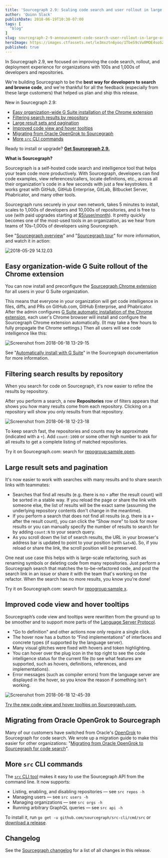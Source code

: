 ```yaml
---
title: 'Sourcegraph 2.9: Scaling code search and user rollout in large organizations'
author: 'Quinn Slack'
publishDate: 2018-06-19T10:30-07:00
tags: [
  "blog"
]
slug: sourcegraph-2-9-announcement-code-search-user-rollout-in-large-organizations
heroImage: https://images.ctfassets.net/le3mxztn6yoo/1TbeS9cVu0MOE4soS2W2wQ/6089a348cac88a3d460771b5b65c3e7c/Screenshot_from_2018-06-19_09-35-26.png
published: true
---
```


In Sourcegraph 2.9, we focused on improving the code search, rollout, and deployment experience for organizations with 100s and 1,000s of developers and repositories.

We're building Sourcegraph to be the **best way for developers to search and browse code**, and we're thankful for all the feedback (especially from these large customers) that helped us plan and ship this release.

New in Sourcegraph 2.9:

- [Easy organization-wide G Suite installation of the Chrome extension](#easy-organization-wide-g-suite-rollout-of-the-chrome-extension)
- [Filtering search results by repository](#filtering-search-results-by-repository)
- [Large result sets and pagination](#large-result-sets-and-pagination)
- [Improved code view and hover tooltips](#improved-code-view-and-hover-tooltips)
- [Migrating from Oracle OpenGrok to Sourcegraph](#migrating-from-oracle-opengrok-to-sourcegraph)
- [More `src` CLI commands](#more-src-cli-commands)

Ready to install or upgrade? [**Get Sourcegraph 2.9.**](https://docs.sourcegraph.com/#quickstart)

**What is Sourcegraph?**

Sourcegraph is a self-hosted code search and intelligence tool that helps your team code more productively. With Sourcegraph, developers can find code examples, view references/callers, locate definitions, etc., across all their organization's code in a few seconds with just a few keystrokes. It works great with GitHub, GitHub Enterprise, GitLab, Bitbucket Server, Phabricator, and many other tools.

Sourcegraph runs securely in your own network, takes 5 minutes to install, scales to 1,000s of developers and 10,000s of repositories, and is free to use (with paid upgrades starting at [$5/user/month](/pricing)). It pretty quickly becomes one of the most-used tools in an organization, as we hear from teams of 10s–1,000s of developers using Sourcegraph.

See "[Sourcegraph overview](https://docs.sourcegraph.com/user)" and "[Sourcegraph tour](https://docs.sourcegraph.com/user/tour)" for more information, and watch it in action:

![2018-05-29 14.12.03](//images.ctfassets.net/le3mxztn6yoo/30ts8Zdk0gkoYquOyyOQsu/bdad165ebb471034c45b91777dd59bdb/2018-05-29_14.12.03.gif)

## Easy organization-wide G Suite rollout of the Chrome extension
You can now install and preconfigure the [Sourcegraph Chrome extension](https://docs.sourcegraph.com/integration/browser_extension) for all users in your G Suite organization.

This means that everyone in your organization will get code intelligence in files, diffs, and PRs on GitHub.com, GitHub Enterprise, and Phabricator. After the admin configures [G Suite automatic installation of the Chrome extension](https://docs.sourcegraph.com/integration/google_gsuite), each user's Chrome browser will install and configure the Sourcegraph Chrome extension automatically. (It may take a few hours to fully propagate the Chrome settings.) Then all users will see code intelligence like this:

![Screenshot from 2018-06-18 13-29-15](//images.ctfassets.net/le3mxztn6yoo/1YQvAWkZxKYIEkye4wu4Q0/00541554ad928d47fbeed0f88646f8af/Screenshot_from_2018-06-18_13-29-15.png)

See "[Automatically install with G Suite](https://docs.sourcegraph.com/integration/google_gsuite)" in the Sourcegraph documentation for more information.

## Filtering search results by repository
When you search for code on Sourcegraph, it's now easier to refine the results by repository.

After you perform a search, a new **Repositories** row of filters appears that shows you how many results come from each repository. Clicking on a repository will show you only results from that repository.

![Screenshot from 2018-06-18 12-23-18](//images.ctfassets.net/le3mxztn6yoo/2HcvfjFEWAMmKGM6uEeSmI/f5241982bc0a856dbc9bee80e663d363/Screenshot_from_2018-06-18_12-23-18.png)

To keep search fast, the repositories and counts may be approximate (indicated with a `+`). Add `count:1000` or some other high number to ask for all results to get a complete listing of matched repositories.

Try it on Sourcegraph.com: search for [repogroup:sample open](https://sourcegraph.com/search?q=repogroup:sample+open).

## Large result sets and pagination
It's now easier to work with searches with many results and to share search links with teammates:

- Searches that find all results (e.g. there is no `+` after the result count) will be sorted in a stable way. If you reload the page or share the link with someone else, the list of results will be the exact same (assuming the underlying repository contents don't change in the meantime).
- If you perform a search that does not find all results (e.g. there is a `+` after the result count), you can click the “Show more” to look for more results or you can manually specify the number of results to search for by adding `count:N` to your search query.
- As you scroll down the list of search results, the URL in your browser's address bar is updated to point to your position (with `&at=N`). So, if you reload or share the link, the scroll position will be preserved.

One neat use case this helps with is large-scale refactoring, such as renaming symbols or deleting code from many repositories. Just perform a Sourcegraph search that matches the to-be-refactored code, and post the search link in an issue or share it with the team that's working on the refactor. When the search has no more results, you know you're done!

Try it on Sourcegraph.com: search for [repogroup:sample x](https://sourcegraph.com/search?q=repogroup:sample+x).

## Improved code view and hover tooltips

Sourcegraph’s code view and tooltips were rewritten from the ground up to be smoother and to support more parts of the [Language Server Protocol](http://langserver.org/).

- "Go to definition" and other actions now only require a single click.
- The hover now has a button to “Find implementations” of interfaces and concrete types (if supported by the language server).
- Many visual glitches were fixed with hovers and token highlighting.
- You can hover over the plug icon in the top right to see the code intelligence status for the current file (to see what features are supported, such as hovers, definitions, references, and implementations).
- Error messages (such as compiler errors) from the language server are displayed in the hover, so you know the reason if something isn't working.

![Screenshot from 2018-06-18 12-45-39](//images.ctfassets.net/le3mxztn6yoo/55rD6WCzp6oGysIUYcweuK/56bf74c8acc452d8686b2e082283a3e2/Screenshot_from_2018-06-18_12-45-39.png)

[Try the new code view and hover tooltips on Sourcegraph.com.](https://sourcegraph.com/github.com/golang/lint/-/blob/lint.go#L60)

## Migrating from Oracle OpenGrok to Sourcegraph

Many of our customers have switched from Oracle's [OpenGrok](http://github.com/oracle/opengrok) to Sourcegraph for code search. We wrote up a migration guide to make this easier for other organizations: "[Migrating from Oracle OpenGrok to Sourcegraph for code search](https://docs.sourcegraph.com/admin/migration/opengrok)".

## More `src` CLI commands

The [`src` CLI tool](https://github.com/sourcegraph/src-cli) makes it easy to use the Sourcegraph API from the command line. It now supports:

- Listing, enabling, and disabling repositories — see `src repos -h`
- Managing users — see `src users -h`
- Managing organizations — see `src orgs -h`
- Running arbitrary GraphQL queries — see `src api -h`

To install it, run `go get -u github.com/sourcegraph/src-cli/cmd/src` or [download a release](https://github.com/sourcegraph/src-cli#installation).

## Changelog

See the [Sourcegraph changelog](https://sourcegraph.com/github.com/sourcegraph/sourcegraph/-/blob/CHANGELOG.md) for a list of all changes in this release.
